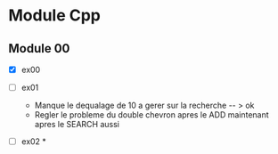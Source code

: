 # Module Cpp

## Module 00
- [x] ex00
- [ ] ex01
   * Manque le dequalage de 10 a gerer sur la recherche -- > ok
   * Regler le probleme du double chevron apres le ADD maintenant apres le SEARCH aussi
- [ ] ex02
    * 

